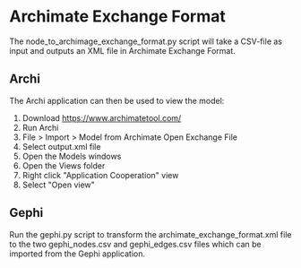 # Archimate Exchange Format

The node_to_archimage_exchange_format.py script will take a CSV-file as input and outputs an XML file in Archimate Exchange Format.

## Archi
The Archi application can then be used to view the model:
1. Download https://www.archimatetool.com/
2. Run Archi
3. File > Import > Model from Archimate Open Exchange File
4. Select output.xml file
5. Open the Models windows
6. Open the Views folder
7. Right click "Application Cooperation" view
8. Select "Open view"

## Gephi

Run the gephi.py script to transform the archimate_exchange_format.xml file to the two gephi_nodes.csv and gephi_edges.csv files which can be imported from the Gephi application.
